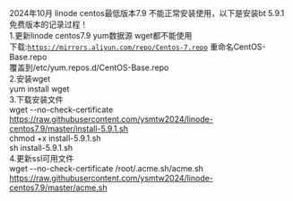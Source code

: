2024年10月 linode centos最低版本7.9 不能正常安装使用，以下是安装bt 5.9.1免费版本的记录过程！<br>
1.更新linode centos7.9 yum数据源 wget都不能使用<br>
下载:<code>https://mirrors.aliyun.com/repo/Centos-7.repo</code> 重命名CentOS-Base.repo <br>
覆盖到/etc/yum.repos.d/CentOS-Base.repo<br>
2.安装wget<br>
yum install wget<br>
3.下载安装文件<br>
wget --no-check-certificate https://raw.githubusercontent.com/ysmtw2024/linode-centos7.9/master/install-5.9.1.sh<br>
chmod +x install-5.9.1.sh<br>
sh install-5.9.1.sh<br>
4.更新ssl可用文件<br>
wget --no-check-certificate /root/.acme.sh/acme.sh https://raw.githubusercontent.com/ysmtw2024/linode-centos7.9/master/acme.sh<br>
